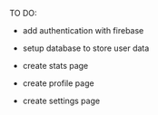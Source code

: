 TO DO:

-   add authentication with firebase
-   setup database to store user data

-   create stats page
-   create profile page
-   create settings page
